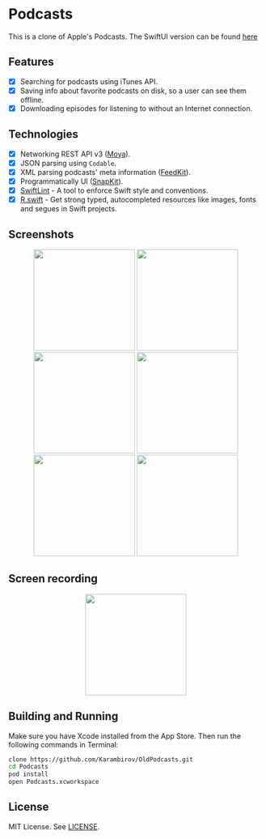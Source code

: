 # Podcasts
This is a clone of Apple's Podcasts. The SwiftUI version can be found [here](https://github.com/Karambirov/Podcasts)

## Features
- [x] Searching for podcasts using iTunes API.
- [x] Saving info about favorite podcasts on disk, so a user can see them offline.
- [x] Downloading episodes for listening to without an Internet connection.

## Technologies
- [x] Networking REST API v3 ([Moya](https://github.com/Moya/Moya)).
- [x] JSON parsing using `Codable`.
- [x] XML parsing podcasts' meta information ([FeedKit](https://github.com/nmdias/FeedKit)).
- [x] Programmatically UI ([SnapKit](https://github.com/SnapKit/SnapKit)).
- [x] [SwiftLint](https://github.com/realm/SwiftLint) - A tool to enforce Swift style and conventions.
- [x] [R.swift](https://github.com/mac-cain13/R.swift) - Get strong typed, autocompleted resources like images, fonts and segues in Swift projects.

## Screenshots
<p align="center">
  <img src = "https://user-images.githubusercontent.com/6949755/54340090-a5375500-4647-11e9-8124-87794e1c2c05.png" width="200"/>
  <img src = "https://user-images.githubusercontent.com/6949755/54340091-a5375500-4647-11e9-844d-e6a5cd78fd44.png" width="200"/>
  <img src = "https://user-images.githubusercontent.com/6949755/54340092-a5cfeb80-4647-11e9-8cf7-3b9b4892b20c.png" width="200"/>
  <img src = "https://user-images.githubusercontent.com/6949755/54340093-a5cfeb80-4647-11e9-84a1-2de51cdc0ccc.png" width="200"/>
  <img src = "https://user-images.githubusercontent.com/6949755/54340095-a5cfeb80-4647-11e9-8ae5-f758aaa3014e.png" width="200"/>
  <img src = "https://user-images.githubusercontent.com/6949755/54340096-a5cfeb80-4647-11e9-853c-fa0aa9128d34.png" width="200"/>
</p>

## Screen recording
<p align="center">
  <img src = "https://user-images.githubusercontent.com/6949755/54339127-f42fbb00-4644-11e9-96e3-18ff515e5323.gif" width="200"/>
</p>

## Building and Running
Make sure you have Xcode installed from the App Store. Then run the following commands in Terminal:

```sh
clone https://github.com/Karambirov/OldPodcasts.git
cd Podcasts
pod install
open Podcasts.xcworkspace
```

## License
MIT License. See [LICENSE](https://github.com/Karambirov/OldPodcasts/blob/develop/LICENSE).
